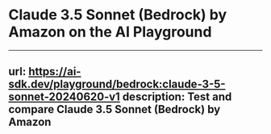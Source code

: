# Claude 3.5 Sonnet (Bedrock) by Amazon on the AI Playground


---
url: https://ai-sdk.dev/playground/bedrock:claude-3-5-sonnet-20240620-v1
description: Test and compare Claude 3.5 Sonnet (Bedrock) by Amazon
---
